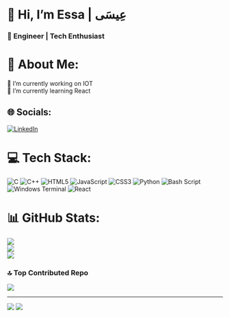 # 👋 Hi, I’m Essa | عِيسَى
### 🚀 Engineer | Tech Enthusiast 

# 💫 About Me:
🔭 I’m currently working on IOT<br>
🌱 I’m currently learning React <br>

## 🌐 Socials:
[![LinkedIn](https://img.shields.io/badge/LinkedIn-%230077B5.svg?logo=linkedin&logoColor=white)](https://linkedin.com/in/essareshi) 

# 💻 Tech Stack:
![C](https://img.shields.io/badge/c-%2300599C.svg?style=for-the-badge&logo=c&logoColor=white) ![C++](https://img.shields.io/badge/c++-%2300599C.svg?style=for-the-badge&logo=c%2B%2B&logoColor=white) ![HTML5](https://img.shields.io/badge/html5-%23E34F26.svg?style=for-the-badge&logo=html5&logoColor=white) ![JavaScript](https://img.shields.io/badge/javascript-%23323330.svg?style=for-the-badge&logo=javascript&logoColor=%23F7DF1E) ![CSS3](https://img.shields.io/badge/css3-%231572B6.svg?style=for-the-badge&logo=css3&logoColor=white) ![Python](https://img.shields.io/badge/python-3670A0?style=for-the-badge&logo=python&logoColor=ffdd54) ![Bash Script](https://img.shields.io/badge/bash_script-%23121011.svg?style=for-the-badge&logo=gnu-bash&logoColor=white) ![Windows Terminal](https://img.shields.io/badge/Windows%20Terminal-%234D4D4D.svg?style=for-the-badge&logo=windows-terminal&logoColor=white) ![React](https://img.shields.io/badge/react-%2320232a.svg?style=for-the-badge&logo=react&logoColor=%2361DAFB)
# 📊 GitHub Stats:
![](https://github-readme-stats.vercel.app/api?username=essareshi&theme=dark&hide_border=false&include_all_commits=false&count_private=false)<br/>
![](https://nirzak-streak-stats.vercel.app/?user=essareshi&theme=dark&hide_border=false)<br/>
![](https://github-readme-stats.vercel.app/api/top-langs/?username=essareshi&theme=dark&hide_border=false&include_all_commits=false&count_private=false&layout=compact)

### 🔝 Top Contributed Repo
![](https://github-contributor-stats.vercel.app/api?username=essareshi&limit=5&theme=darcula&combine_all_yearly_contributions=true)

---
[![](https://visitcount.itsvg.in/api?id=essareshi&icon=5&color=4)](https://visitcount.itsvg.in)
![](https://komarev.com/ghpvc/?username=essareshi&color=red&style=plastic&label=Mewers)

